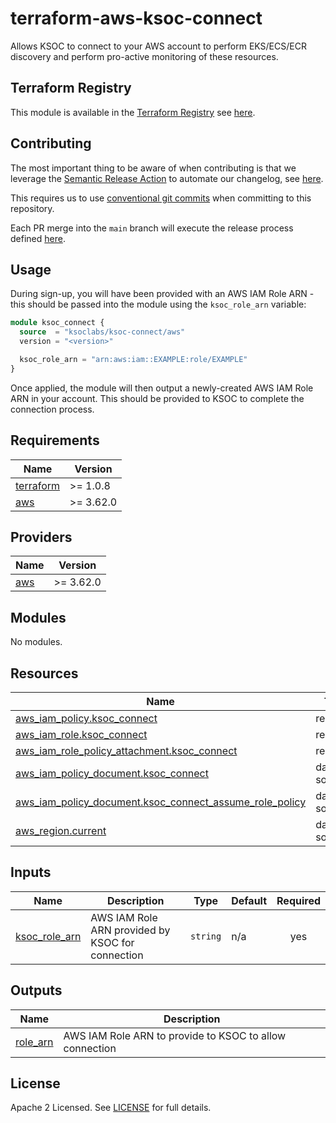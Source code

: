 # terraform-aws-ksoc-connect

Allows KSOC to connect to your AWS account to perform EKS/ECS/ECR discovery and perform pro-active monitoring of these resources.

## Terraform Registry

This module is available in the [Terraform Registry](https://registry.terraform.io/) see [here](https://registry.terraform.io/modules/ksoclabs/ksoc-connect/aws/latest).

## Contributing

The most important thing to be aware of when contributing is that we leverage the [Semantic Release Action](https://github.com/cycjimmy/semantic-release-action) to automate our changelog, see [here](CHANGELOG.md).

This requires us to use [conventional git commits](https://www.conventionalcommits.org/en/v1.0.0/) when committing to this repository.

Each PR merge into the `main` branch will execute the release process defined [here](.github/workflows/release.yml).

## Usage

During sign-up, you will have been provided with an AWS IAM Role ARN - this should be passed into the module using the `ksoc_role_arn` variable:

``` terraform
module ksoc_connect {
  source  = "ksoclabs/ksoc-connect/aws"
  version = "<version>"

  ksoc_role_arn = "arn:aws:iam::EXAMPLE:role/EXAMPLE"
}
```

Once applied, the module will then output a newly-created AWS IAM Role ARN in your account. This should be provided to KSOC to complete the connection process.

<!-- BEGINNING OF PRE-COMMIT-TERRAFORM DOCS HOOK -->
## Requirements

| Name | Version |
|------|---------|
| <a name="requirement_terraform"></a> [terraform](#requirement\_terraform) | >= 1.0.8 |
| <a name="requirement_aws"></a> [aws](#requirement\_aws) | >= 3.62.0 |

## Providers

| Name | Version |
|------|---------|
| <a name="provider_aws"></a> [aws](#provider\_aws) | >= 3.62.0 |

## Modules

No modules.

## Resources

| Name | Type |
|------|------|
| [aws_iam_policy.ksoc_connect](https://registry.terraform.io/providers/hashicorp/aws/latest/docs/resources/iam_policy) | resource |
| [aws_iam_role.ksoc_connect](https://registry.terraform.io/providers/hashicorp/aws/latest/docs/resources/iam_role) | resource |
| [aws_iam_role_policy_attachment.ksoc_connect](https://registry.terraform.io/providers/hashicorp/aws/latest/docs/resources/iam_role_policy_attachment) | resource |
| [aws_iam_policy_document.ksoc_connect](https://registry.terraform.io/providers/hashicorp/aws/latest/docs/data-sources/iam_policy_document) | data source |
| [aws_iam_policy_document.ksoc_connect_assume_role_policy](https://registry.terraform.io/providers/hashicorp/aws/latest/docs/data-sources/iam_policy_document) | data source |
| [aws_region.current](https://registry.terraform.io/providers/hashicorp/aws/latest/docs/data-sources/region) | data source |

## Inputs

| Name | Description | Type | Default | Required |
|------|-------------|------|---------|:--------:|
| <a name="input_ksoc_role_arn"></a> [ksoc\_role\_arn](#input\_ksoc\_role\_arn) | AWS IAM Role ARN provided by KSOC for connection | `string` | n/a | yes |

## Outputs

| Name | Description |
|------|-------------|
| <a name="output_role_arn"></a> [role\_arn](#output\_role\_arn) | AWS IAM Role ARN to provide to KSOC to allow connection |
<!-- END OF PRE-COMMIT-TERRAFORM DOCS HOOK -->

## License
Apache 2 Licensed. See [LICENSE](LICENSE) for full details.
